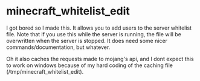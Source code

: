 # minecraft_whitelist_edit
I got bored so I made this.
It allows you to add users to the server whitelist file.
Note that if you use this while the server is running, the file will be overwritten when the server is stopped.
It does need some nicer commands/documentation, but whatever.

Oh it also caches the requests made to mojang's api, and I dont expect this to work on windows because of my hard coding of the caching file (/tmp/minecraft_whitelist_edit).
